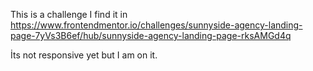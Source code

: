 This is a challenge I find it in https://www.frontendmentor.io/challenges/sunnyside-agency-landing-page-7yVs3B6ef/hub/sunnyside-agency-landing-page-rksAMGd4q

İts not responsive yet but I am on it.
